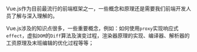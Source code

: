 Vue.js作为目前最流行的前端框架之一，一些概念和原理还是需要我们前端开发人员了解与深入理解的。

Vue.js涉及的知识点很多，一些重要概念，例如：如何使用`proxy`实现响应式`effect`，虚拟`DOM`的`Diff`算法及演变过程，渲染器原理的实现、编译器、解析器的工资原理及末班编辑的优化过程等等；